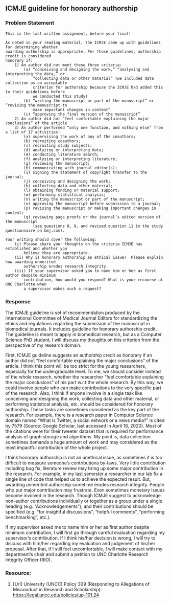 ## ICMJE guideline for honorary authorship

### Problem Statement

```
This is the last written assignment, before your final!  

As noted in your reading material, the ICMJE came up with guidelines for determining whether 
awarding authorship is appropriate. Per those guidelines, authorship credit is considered 
honorary if:
    1) An author did not meet these three criteria:
        (a) “conceiving and designing the work,” “analysing and interpreting the data,” or 
            “collecting data or other material” (we included data collection as an acceptable 
            criterion for authorship because the ICMJE had added this to their guidelines before 
            we conducted this study)
        (b) “writing the manuscript or part of the manuscript” or “revising the manuscript to 
            make important changes in content”
        (c) “approving the final version of the manuscript”
    2) An author did not “feel comfortable explaining the major conclusions” of the article
    3) An author performed “only one function, and nothing else” from a list of 17 activities: 
        (a) supervising the work of any of the coauthors;
        (b) recruiting coauthors;
        (c) recruiting study subjects;
        (d) analyzing or interpreting data;
        (e) conducting literature search;
        (f) analyzing or interpreting literature;
        (g) reviewing the manuscript;
        (h) communicating with journal editor(s);
        (i) signing the statement of copyright transfer to the journal;
        (j) conceiving and designing the work;
        (k) collecting data and other material;
        (l) obtaining funding or material support;
        (m) performing statistical analysis;
        (n) writing the manuscript or part of the manuscript;
        (o) approving the manuscript before submission to a journal;
        (p) revising the manuscript or making important changes in content;
        (q) reviewing page proofs or the journal’s edited version of the manuscript 
            (see questions 8, 9, and revised question 11 in the study questionnaire on bmj.com).

Your writing should cover the following:
    (i) Please share your thoughts on the criteria ICMJE has established and whether you 
        believe they are appropriate.  
    (ii) Why is honorary authorship an ethical issue?  Please explain how awarding unmerited 
        authorship erodes research integrity.
    (iii) If your supervisor asked you to name him or her as first author despite minimum 
        contribution, how would you respond? What is your recourse at UNC Charlotte when 
        a supervisor makes such a request?
```

### Response
The ICMJE guideline is set of recommendation produced by the International Committee of Medical Journal Editors for standardizing the ethics and regulations regarding the submission of the manuscript in biomedical journals. It includes guideline for honorary authorship credit. The guideline is meant to apply in biomedical research, but as a Computer Science PhD student, I will discuss my thoughts on this criterion from the perspective of my research domain.

First, ICMJE guideline suggests an authorship credit as honorary if an author did not “feel comfortable explaining the major conclusions” of the article. I think this point will be too strict for the young researchers, especially for the undergraduate level. To me, we should consider instead of the whole research, whether the researcher “feel comfortable explaining the major conclusions” of his part w.r.t the whole research. By this way, we could involve people who can make contributions to the very specific part of the research. Also, I think if anyone involve in a single task like conceiving and designing the work, collecting data and other material, or performing statistical analysis, etc. should be considered for honorary authorship. These tasks are sometimes considered as the key part of the research. For example, there is a research paper in Computer Science domain named “What is Twitter, a social network or a news media?” is cited by 7579 (Source: Google Scholar, last accessed in April 16, 2020). Most of the citations were for their tweeter dataset that is required for performance analysis of graph storage and algorithms. My point is, data collection sometimes demands a huge amount of work and may considered as the most impactful contribution of the whole project.

I think honorary authorship is not an unethical issue, as sometimes it is too difficult to measure someone’s contributions by-laws. Very little contribution including bug fix, literature review may bring up some major contribution in the research. For example, in my last semester a researcher in our lab fix a single line of code that helped us to achieve the expected result. But, awarding unmerited authorship sometime erodes research integrity. People who put major contribution may frustrate. Even sometimes monetary issues become involved in the research. Though ICMJE suggest to acknowledge non-author contributions individually or together as a group under a single heading (e.g. “Acknowledgements”), and their contributions should be specified (e.g. “for insightful discussions”, “helpful comments”, “performing benchmarking”, etc.).

If my supervisor asked me to name him or her as first author despite minimum contribution, I will first go through careful evaluation regarding my supervisor’s contribution. If I think his/her decision is wrong, I will try to discuss with him/her regarding my evaluation and judgement of his/her proposal. After that, if I still feel uncomfortable, I will make contact with my department’s chair and submit a petition to UNC Charlotte Research Integrity Officer (RIO).

### Resource:
1. [Url] University (UNCC) Policy 309 (Responding to Allegations of Misconduct in Research and Scholarship): https://legal.uncc.edu/policies/up-101.24

